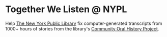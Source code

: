 # Together We Listen @ NYPL

Help [The New York Public Library](http://www.nypl.org/) fix computer-generated transcripts from 1000+ hours of stories from the library's [Community Oral History Project](http://oralhistory.nypl.org/).
